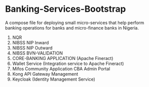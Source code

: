 # Banking-Services-Bootstrap
A compose file for deploying small micro-services that help perform banking operations for banks and micro-finance banks in Nigeria.

1. NQR
2. NIBSS NIP Inward
3. NIBSS NIP Outward
4. NIBSS BVN-VALIDATION
5. CORE-BANKING APPLICATION (Apache Fineract)
6. Wallet Service (Integration service to Apache Fineract)
7. Mifos Community Application CBA Admin Portal
8. Kong API Gateway Management
9. Keycloak (Identity Management Service)
